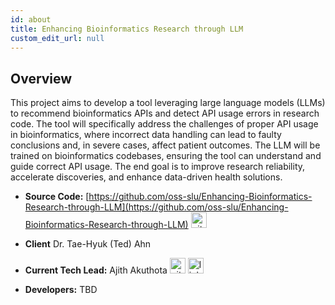 ```yaml
---
id: about
title: Enhancing Bioinformatics Research through LLM
custom_edit_url: null
---
```


## Overview

This project aims to develop a tool leveraging large language models (LLMs) to recommend bioinformatics APIs and detect API usage errors in research code. The tool will specifically address the challenges of proper API usage in bioinformatics, where incorrect data handling can lead to faulty conclusions and, in severe cases, affect patient outcomes. The LLM will be trained on bioinformatics codebases, ensuring the tool can understand and guide correct API usage. The end goal is to improve research reliability, accelerate discoveries, and enhance data-driven health solutions.

- **Source Code:** [https://github.com/oss-slu/Enhancing-Bioinformatics-Research-through-LLM](https://github.com/oss-slu/Enhancing-Bioinformatics-Research-through-LLM) [<img src="/img/git-alt.svg" alt="git" width="25" height="25" />](https://github.com/oss-slu/Enhancing-Bioinformatics-Research-through-LLM)

- **Client** Dr. Tae-Hyuk (Ted) Ahn

- **Current Tech Lead:** Ajith Akuthota [<img src="/img/github.svg" alt="github" width="25" height="25" />](https://github.com/AjithAkuthota23) [<img src="/img/linkedin.svg" alt="linkedin" width="25" height="25" />](https://www.linkedin.com/in/ajith-akuthota-4693081a8/)

- **Developers:** TBD


